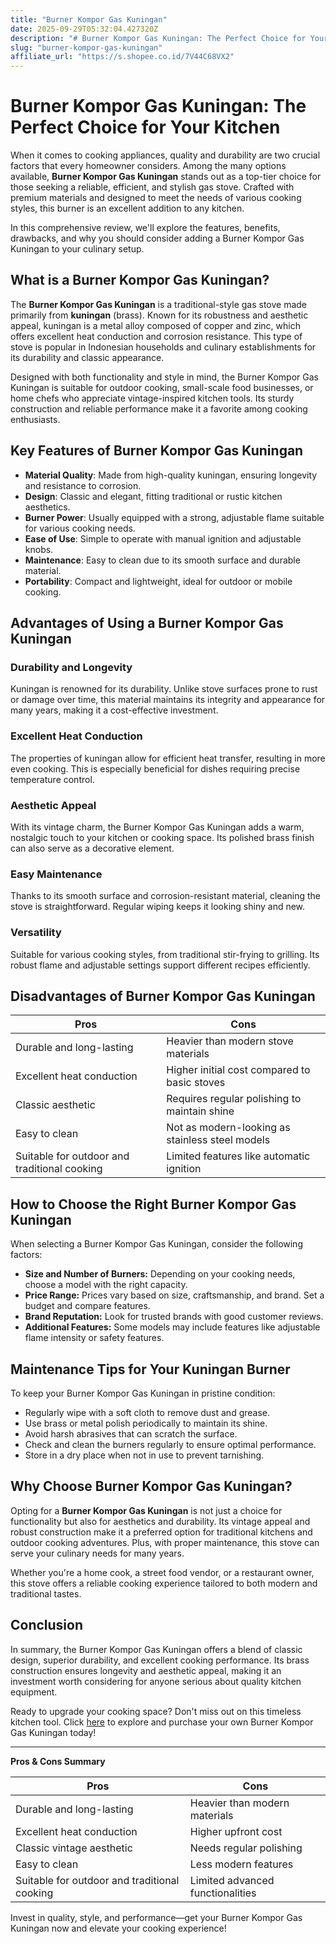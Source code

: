 ```yaml
---
title: "Burner Kompor Gas Kuningan"
date: 2025-09-29T05:32:04.427320Z
description: "# Burner Kompor Gas Kuningan: The Perfect Choice for Your Kitchen..."
slug: "burner-kompor-gas-kuningan"
affiliate_url: "https://s.shopee.co.id/7V44C68VX2"
---
```

# Burner Kompor Gas Kuningan: The Perfect Choice for Your Kitchen

When it comes to cooking appliances, quality and durability are two crucial factors that every homeowner considers. Among the many options available, **Burner Kompor Gas Kuningan** stands out as a top-tier choice for those seeking a reliable, efficient, and stylish gas stove. Crafted with premium materials and designed to meet the needs of various cooking styles, this burner is an excellent addition to any kitchen.

In this comprehensive review, we'll explore the features, benefits, drawbacks, and why you should consider adding a Burner Kompor Gas Kuningan to your culinary setup.

## What is a Burner Kompor Gas Kuningan?

The **Burner Kompor Gas Kuningan** is a traditional-style gas stove made primarily from **kuningan** (brass). Known for its robustness and aesthetic appeal, kuningan is a metal alloy composed of copper and zinc, which offers excellent heat conduction and corrosion resistance. This type of stove is popular in Indonesian households and culinary establishments for its durability and classic appearance.

Designed with both functionality and style in mind, the Burner Kompor Gas Kuningan is suitable for outdoor cooking, small-scale food businesses, or home chefs who appreciate vintage-inspired kitchen tools. Its sturdy construction and reliable performance make it a favorite among cooking enthusiasts.

## Key Features of Burner Kompor Gas Kuningan

- **Material Quality**: Made from high-quality kuningan, ensuring longevity and resistance to corrosion.
- **Design**: Classic and elegant, fitting traditional or rustic kitchen aesthetics.
- **Burner Power**: Usually equipped with a strong, adjustable flame suitable for various cooking needs.
- **Ease of Use**: Simple to operate with manual ignition and adjustable knobs.
- **Maintenance**: Easy to clean due to its smooth surface and durable material.
- **Portability**: Compact and lightweight, ideal for outdoor or mobile cooking.

## Advantages of Using a Burner Kompor Gas Kuningan

### Durability and Longevity
Kuningan is renowned for its durability. Unlike stove surfaces prone to rust or damage over time, this material maintains its integrity and appearance for many years, making it a cost-effective investment.

### Excellent Heat Conduction
The properties of kuningan allow for efficient heat transfer, resulting in more even cooking. This is especially beneficial for dishes requiring precise temperature control.

### Aesthetic Appeal
With its vintage charm, the Burner Kompor Gas Kuningan adds a warm, nostalgic touch to your kitchen or cooking space. Its polished brass finish can also serve as a decorative element.

### Easy Maintenance
Thanks to its smooth surface and corrosion-resistant material, cleaning the stove is straightforward. Regular wiping keeps it looking shiny and new.

### Versatility
Suitable for various cooking styles, from traditional stir-frying to grilling. Its robust flame and adjustable settings support different recipes efficiently.

## Disadvantages of Burner Kompor Gas Kuningan

| Pros | Cons |
|---------|---------|
| Durable and long-lasting | Heavier than modern stove materials |
| Excellent heat conduction | Higher initial cost compared to basic stoves |
| Classic aesthetic | Requires regular polishing to maintain shine |
| Easy to clean | Not as modern-looking as stainless steel models |
| Suitable for outdoor and traditional cooking | Limited features like automatic ignition |

## How to Choose the Right Burner Kompor Gas Kuningan

When selecting a Burner Kompor Gas Kuningan, consider the following factors:

- **Size and Number of Burners:** Depending on your cooking needs, choose a model with the right capacity.
- **Price Range:** Prices vary based on size, craftsmanship, and brand. Set a budget and compare features.
- **Brand Reputation:** Look for trusted brands with good customer reviews.
- **Additional Features:** Some models may include features like adjustable flame intensity or safety features.

## Maintenance Tips for Your Kuningan Burner

To keep your Burner Kompor Gas Kuningan in pristine condition:

- Regularly wipe with a soft cloth to remove dust and grease.
- Use brass or metal polish periodically to maintain its shine.
- Avoid harsh abrasives that can scratch the surface.
- Check and clean the burners regularly to ensure optimal performance.
- Store in a dry place when not in use to prevent tarnishing.

## Why Choose Burner Kompor Gas Kuningan?

Opting for a **Burner Kompor Gas Kuningan** is not just a choice for functionality but also for aesthetics and durability. Its vintage appeal and robust construction make it a preferred option for traditional kitchens and outdoor cooking adventures. Plus, with proper maintenance, this stove can serve your culinary needs for many years.

Whether you're a home cook, a street food vendor, or a restaurant owner, this stove offers a reliable cooking experience tailored to both modern and traditional tastes.

## Conclusion

In summary, the Burner Kompor Gas Kuningan offers a blend of classic design, superior durability, and excellent cooking performance. Its brass construction ensures longevity and aesthetic appeal, making it an investment worth considering for anyone serious about quality kitchen equipment.

Ready to upgrade your cooking space? Don't miss out on this timeless kitchen tool. Click [here](https://s.shopee.co.id/7V44C68VX2) to explore and purchase your own Burner Kompor Gas Kuningan today!

---

**Pros & Cons Summary**

| Pros | Cons |
|---------|---------|
| Durable and long-lasting | Heavier than modern materials |
| Excellent heat conduction | Higher upfront cost |
| Classic vintage aesthetic | Needs regular polishing |
| Easy to clean | Less modern features |
| Suitable for outdoor and traditional cooking | Limited advanced functionalities |

Invest in quality, style, and performance—get your Burner Kompor Gas Kuningan now and elevate your cooking experience!